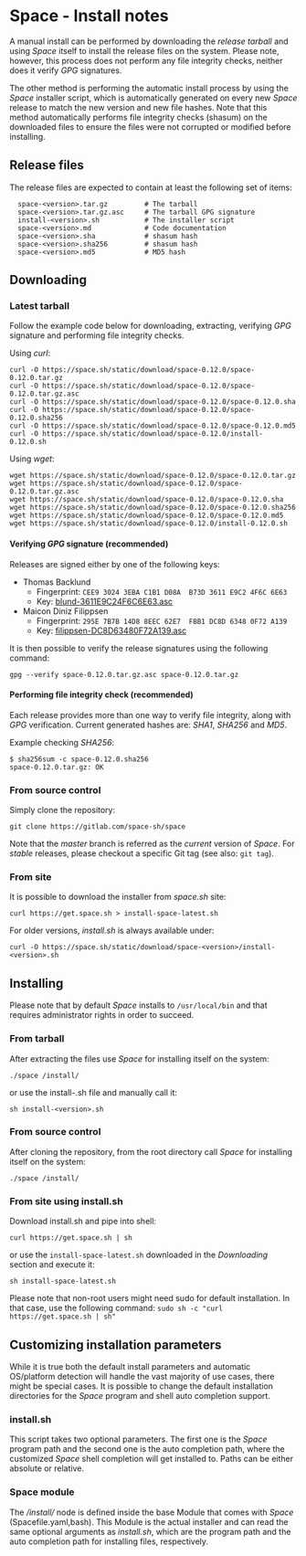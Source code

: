 # Space - Install notes

A manual install can be performed by downloading the _release tarball_ and using _Space_ itself to install the release files on the system. Please note, however, this process does not perform any file integrity checks, neither does it verify _GPG_ signatures.

The other method is performing the automatic install process by using the _Space_ installer script, which is automatically generated on every new _Space_ release to match the new version and new file hashes. Note that this method automatically performs file integrity checks (shasum) on the downloaded files to ensure the files were not corrupted or modified before installing.


## Release files

The release files are expected to contain at least the following set of items:  
```
  space-<version>.tar.gz         # The tarball
  space-<version>.tar.gz.asc     # The tarball GPG signature
  install-<version>.sh           # The installer script
  space-<version>.md             # Code documentation
  space-<version>.sha            # shasum hash
  space-<version>.sha256         # shasum hash
  space-<version>.md5            # MD5 hash
```


## Downloading

### Latest tarball

Follow the example code below for downloading, extracting, verifying _GPG_ signature and performing file integrity checks.

Using _curl_:
```
curl -O https://space.sh/static/download/space-0.12.0/space-0.12.0.tar.gz
curl -O https://space.sh/static/download/space-0.12.0/space-0.12.0.tar.gz.asc
curl -O https://space.sh/static/download/space-0.12.0/space-0.12.0.sha
curl -O https://space.sh/static/download/space-0.12.0/space-0.12.0.sha256
curl -O https://space.sh/static/download/space-0.12.0/space-0.12.0.md5
curl -O https://space.sh/static/download/space-0.12.0/install-0.12.0.sh
```

Using _wget_:
```
wget https://space.sh/static/download/space-0.12.0/space-0.12.0.tar.gz
wget https://space.sh/static/download/space-0.12.0/space-0.12.0.tar.gz.asc
wget https://space.sh/static/download/space-0.12.0/space-0.12.0.sha
wget https://space.sh/static/download/space-0.12.0/space-0.12.0.sha256
wget https://space.sh/static/download/space-0.12.0/space-0.12.0.md5
wget https://space.sh/static/download/space-0.12.0/install-0.12.0.sh
```

#### Verifying _GPG_ signature (recommended)

Releases are signed either by one of the following keys:

- Thomas Backlund
  - Fingerprint: `CEE9 3024 3EBA C1B1 D08A  B73D 3611 E9C2 4F6C 6E63`
  - Key: [blund-3611E9C24F6C6E63.asc](https://gitlab.com/space-sh/space/snippets/32500/raw)
- Maicon Diniz Filippsen
  - Fingerprint: `295E 7B7B 14D8 8EEC 62E7  FBB1 DC8D 6348 0F72 A139`
  - Key: [filippsen-DC8D63480F72A139.asc](https://gitlab.com/space-sh/space/snippets/32501/raw)


It is then possible to verify the release signatures using the following command:
```
gpg --verify space-0.12.0.tar.gz.asc space-0.12.0.tar.gz
```

#### Performing file integrity check (recommended)

Each release provides more than one way to verify file integrity, along with _GPG_ verification.
Current generated hashes are: _SHA1_, _SHA256_ and _MD5_.

Example checking _SHA256_:
```
$ sha256sum -c space-0.12.0.sha256
space-0.12.0.tar.gz: OK
```

### From source control

Simply clone the repository:
```
git clone https://gitlab.com/space-sh/space
```
Note that the _master_ branch is referred as the _current_ version of _Space_. For _stable_ releases, please checkout a specific Git tag (see also: `git tag`).

### From site

It is possible to download the installer from _space.sh_ site:
```
curl https://get.space.sh > install-space-latest.sh
```

For older versions, _install.sh_ is always available under:
```
curl -O https://space.sh/static/download/space-<version>/install-<version>.sh
```


## Installing

Please note that by default _Space_ installs to `/usr/local/bin` and that requires administrator rights in order to succeed.

### From tarball

After extracting the files use _Space_ for installing itself on the system:
```
./space /install/
```

or use the install-<version>.sh file and manually call it:
```
sh install-<version>.sh
```


### From source control

After cloning the repository, from the root directory call _Space_ for installing itself on the system:
```
./space /install/
```

### From site using install.sh

Download install.sh and pipe into shell:
```
curl https://get.space.sh | sh
```

or use the `install-space-latest.sh` downloaded in the _Downloading_ section and execute it:
```
sh install-space-latest.sh
```

Please note that non-root users might need sudo for default installation. In that case, use the following command: `sudo sh -c "curl https://get.space.sh | sh"`

## Customizing installation parameters

While it is true both the default install parameters and automatic OS/platform detection will handle the vast majority of use cases, there might be special cases.
It is possible to change the default installation directories for the _Space_ program and shell auto completion support.

### install.sh

This script takes two optional parameters. The first one is the _Space_ program path and the second one is the auto completion path, where the customized _Space_ shell completion will get installed to. Paths can be either absolute or relative.

### Space module

The _/install/_ node is defined inside the base Module that comes with _Space_ (Spacefile.yaml,bash). This Module is the actual installer and can read the same optional arguments as _install.sh_, which are the program path and the auto completion path for installing files, respectively.

